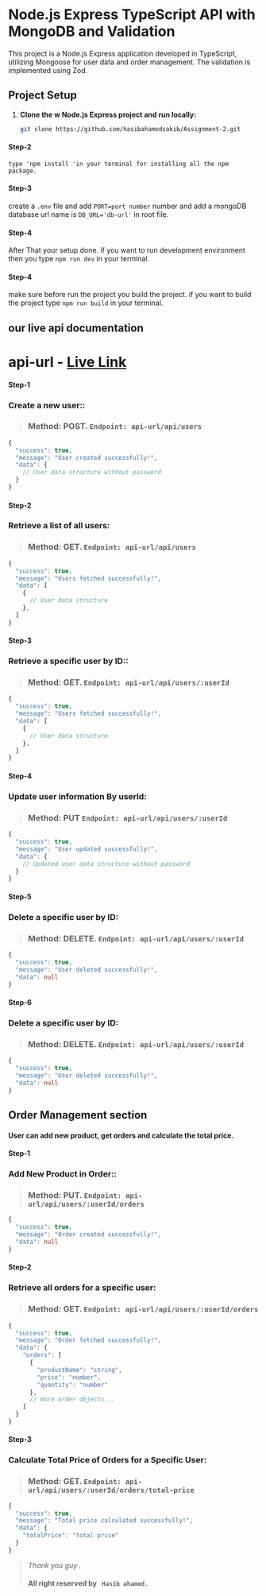 # Node.js Express TypeScript API with MongoDB and Validation

This project is a Node.js Express application developed in TypeScript, utilizing Mongoose for user data and order management. The validation is implemented using Zod.

## Project Setup

1. **Clone the w Node.js Express project and run locally:**

   ```bash
   git clone https://github.com/hasibahamedsakib/Assignment-2.git
   ```

#### Step-2

    type 'npm install 'in your terminal for installing all the npm package.

#### Step-3

create a `.env` file and add `PORT=port number` number and add a mongoDB database url name is `DB_URL='db-url'` in root file.

#### Step-4

After That your setup done. if you want to run development environment then you type
`npm run dev` in your terminal.

#### Step-4

make sure before run the project you build the project. if you want to build the project type `npm run build` in your terminal.

## our live api documentation

# api-url - [Live Link](https://l2-assignment-2-nine.vercel.app/)

#### Step-1

### Create a new user::

> ### Method: POST. `Endpoint: api-url/api/users`

```ts
{
  "success": true,
  "message": "User created successfully!",
  "data": {
    // User data structure without password
  }
}

```

#### Step-2

### Retrieve a list of all users:

> ### Method: GET. `Endpoint: api-url/api/users`

```js
{
  "success": true,
  "message": "Users fetched successfully!",
  "data": [
    {
      // User data structure
    },
  ]
}

```

#### Step-3

### Retrieve a specific user by ID::

> ### Method: GET. `Endpoint: api-url/api/users/:userId`

```js
{
  "success": true,
  "message": "Users fetched successfully!",
  "data": [
    {
      // User data structure
    },
  ]
}
```

#### Step-4

### Update user information By userId:

> ### Method: PUT `Endpoint: api-url/api/users/:userId`

```ts
{
  "success": true,
  "message": "User updated successfully!",
  "data": {
    // Updated user data structure without password
  }
}

```

#### Step-5

### Delete a specific user by ID:

> ### Method: DELETE. `Endpoint: api-url/api/users/:userId`

```ts
{
  "success": true,
  "message": "User deleted successfully!",
  "data": null
}

```

#### Step-6

### Delete a specific user by ID:

> ### Method: DELETE. `Endpoint: api-url/api/users/:userId`

```ts
{
  "success": true,
  "message": "User deleted successfully!",
  "data": null
}

```

## Order Management section

#### User can add new product, get orders and calculate the total price.

#### Step-1

### Add New Product in Order::

> ### Method: PUT. `Endpoint: api-url/api/users/:userId/orders`

```ts
{
  "success": true,
  "message": "Order created successfully!",
  "data": null
}


```

#### Step-2

### Retrieve all orders for a specific user:

> ### Method: GET. `Endpoint: api-url/api/users/:userId/orders`

```ts
{
  "success": true,
  "message": "Order fetched successfully!",
  "data": {
    "orders": [
      {
        "productName": "string",
        "price": "number",
        "quantity": "number"
      },
      // more order objects...
    ]
  }
}


```

#### Step-3

### Calculate Total Price of Orders for a Specific User:

> ### Method: GET. `Endpoint: api-url/api/users/:userId/orders/total-price`

```ts
{
  "success": true,
  "message": "Total price calculated successfully!",
  "data": {
    "totalPrice": "total price"
  }
}


```

> _Thank you guy ._
>
> #### All right reserved by ` Hasib ahamed.`
